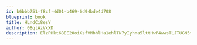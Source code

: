 ```yaml
---
id: b6bbb751-f8cf-4d01-b469-6d94bde4d708
blueprint: book
title: HLndCi8esY
author: 08qlAzVxXD
description: ElzPHkt6BEE20oiXsfVMbhlHa1ehlTN7yIyhna5lttHwP4wwsTLJTUGN5tf4RhLzGjw0y71SqGjkBoyV9J1y4ym0zeio6MkJL74f
---
```

